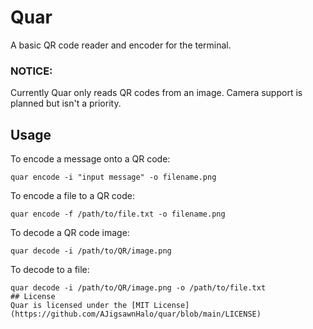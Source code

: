 # Quar
A basic QR code reader and encoder for the terminal.
### NOTICE:
Currently Quar only reads QR codes from an image. Camera support is planned but isn't a priority.
## Usage
To encode a message onto a QR code:
```
quar encode -i "input message" -o filename.png
```
To encode a file to a QR code:
```
quar encode -f /path/to/file.txt -o filename.png
```
To decode a QR code image:
```
quar decode -i /path/to/QR/image.png
```
To decode to a file:
```
quar decode -i /path/to/QR/image.png -o /path/to/file.txt
## License
Quar is licensed under the [MIT License](https://github.com/AJigsawnHalo/quar/blob/main/LICENSE)